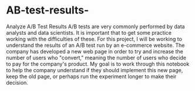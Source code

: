 # AB-test-results-
Analyze A/B Test Results A/B tests are very commonly performed by data analysts and data scientists. It is important that to get some practice working with the difficulties of these.  For this project, I will be working to understand the results of an A/B test run by an e-commerce website. The company has developed a new web page in order to try and increase the number of users who "convert," meaning the number of users who decide to pay for the company's product. My goal is to work through this notebook to help the company understand if they should implement this new page, keep the old page, or perhaps run the experiment longer to make their decision.
